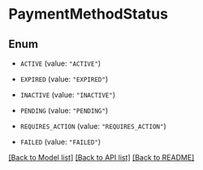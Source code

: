 # PaymentMethodStatus

## Enum


* `ACTIVE` (value: `"ACTIVE"`)

* `EXPIRED` (value: `"EXPIRED"`)

* `INACTIVE` (value: `"INACTIVE"`)

* `PENDING` (value: `"PENDING"`)

* `REQUIRES_ACTION` (value: `"REQUIRES_ACTION"`)

* `FAILED` (value: `"FAILED"`)


[[Back to Model list]](../README.md#documentation-for-models) [[Back to API list]](../README.md#documentation-for-api-endpoints) [[Back to README]](../README.md)


